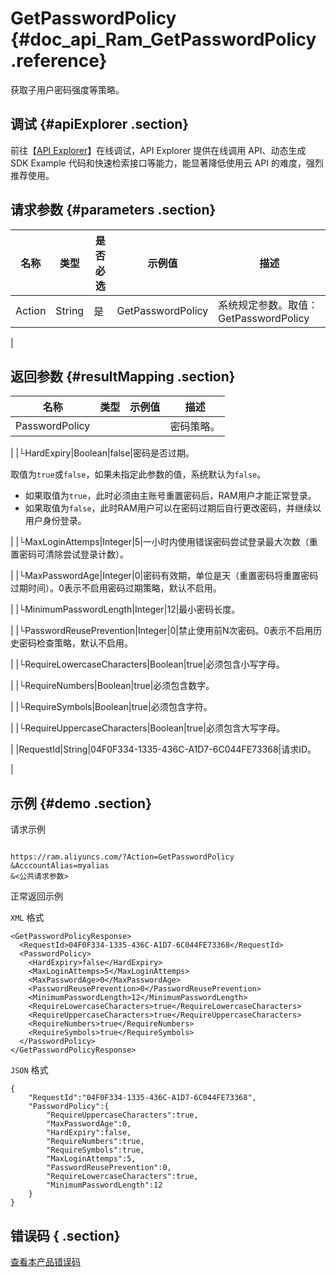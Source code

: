 # GetPasswordPolicy {#doc_api_Ram_GetPasswordPolicy .reference}

获取子用户密码强度等策略。

## 调试 {#apiExplorer .section}

前往【[API Explorer](https://api.aliyun.com/#product=Ram&api=GetPasswordPolicy)】在线调试，API Explorer 提供在线调用 API、动态生成 SDK Example 代码和快速检索接口等能力，能显著降低使用云 API 的难度，强烈推荐使用。

## 请求参数 {#parameters .section}

|名称|类型|是否必选|示例值|描述|
|--|--|----|---|--|
|Action|String|是|GetPasswordPolicy|系统规定参数。取值：GetPasswordPolicy

 |

## 返回参数 {#resultMapping .section}

|名称|类型|示例值|描述|
|--|--|---|--|
|PasswordPolicy| | |密码策略。

 |
|└HardExpiry|Boolean|false|密码是否过期。

 取值为`true`或`false`，如果未指定此参数的值，系统默认为`false`。

 -   如果取值为`true`，此时必须由主账号重置密码后，RAM用户才能正常登录。
-   如果取值为`false`，此时RAM用户可以在密码过期后自行更改密码，并继续以用户身份登录。

 |
|└MaxLoginAttemps|Integer|5|一小时内使用错误密码尝试登录最大次数（重置密码可清除尝试登录计数）。

 |
|└MaxPasswordAge|Integer|0|密码有效期，单位是天（重置密码将重置密码过期时间）。0表示不启用密码过期策略，默认不启用。

 |
|└MinimumPasswordLength|Integer|12|最小密码长度。

 |
|└PasswordReusePrevention|Integer|0|禁止使用前N次密码。0表示不启用历史密码检查策略，默认不启用。

 |
|└RequireLowercaseCharacters|Boolean|true|必须包含小写字母。

 |
|└RequireNumbers|Boolean|true|必须包含数字。

 |
|└RequireSymbols|Boolean|true|必须包含字符。

 |
|└RequireUppercaseCharacters|Boolean|true|必须包含大写字母。

 |
|RequestId|String|04F0F334-1335-436C-A1D7-6C044FE73368|请求ID。

 |

## 示例 {#demo .section}

请求示例

``` {#request_demo}

https://ram.aliyuncs.com/?Action=GetPasswordPolicy
&AcccountAlias=myalias
&<公共请求参数>

```

正常返回示例

`XML` 格式

``` {#xml_return_success_demo}
<GetPasswordPolicyResponse>
  <RequestId>04F0F334-1335-436C-A1D7-6C044FE73368</RequestId>
  <PasswordPolicy>
    <HardExpiry>false</HardExpiry>
    <MaxLoginAttemps>5</MaxLoginAttemps>
    <MaxPasswordAge>0</MaxPasswordAge>
    <PasswordReusePrevention>0</PasswordReusePrevention>
    <MinimumPasswordLength>12</MinimumPasswordLength>
    <RequireLowercaseCharacters>true</RequireLowercaseCharacters>
    <RequireUppercaseCharacters>true</RequireUppercaseCharacters>
    <RequireNumbers>true</RequireNumbers>
    <RequireSymbols>true</RequireSymbols>
  </PasswordPolicy>
</GetPasswordPolicyResponse>

```

`JSON` 格式

``` {#json_return_success_demo}
{
	"RequestId":"04F0F334-1335-436C-A1D7-6C044FE73368",
	"PasswordPolicy":{
		"RequireUppercaseCharacters":true,
		"MaxPasswordAge":0,
		"HardExpiry":false,
		"RequireNumbers":true,
		"RequireSymbols":true,
		"MaxLoginAttemps":5,
		"PasswordReusePrevention":0,
		"RequireLowercaseCharacters":true,
		"MinimumPasswordLength":12
	}
}
```

## 错误码 { .section}

[查看本产品错误码](https://error-center.aliyun.com/status/product/Ram)

